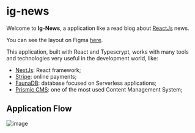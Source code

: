 # ig-news
Welcome to <strong>Ig-News</strong>, a application like a read blog about [ReactJs](https://reactjs.org/) news.

You can see the layout on Figma [here](https://www.figma.com/file/fi6bgmeQLf6lWbxtZfSKdp/ig.news?node-id=1%3A2).

This application, built with React and Typescrypt, works with many tools and technologies very useful in the development world, like:
- [NextJs](https://nextjs.org/): React framework;
- [Stripe](https://stripe.com/en-br): online payments;
- [FaunaDB](https://fauna.com/): database focused on Serverless applications;
- [Prismic CMS](https://prismic.io/): one of the most used Content Management System;

## Application Flow
![image](https://user-images.githubusercontent.com/13850344/156036112-9ca8d16b-22eb-481c-b935-1aa43b83237d.png)


